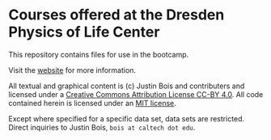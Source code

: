 # Courses offered at the Dresden Physics of Life Center

This repository contains files for use in the bootcamp.

Visit the [website](http://justinbois.github.io/dd-pol) for more information.

All textual and graphical content is (c) Justin Bois and contributers and licensed under a [Creative Commons Attribution License CC-BY 4.0](https://creativecommons.org/licenses/by/4.0/). All code contained herein is licensed under an [MIT license](https://opensource.org/licenses/MIT).

Except where specified for a specific data set, data sets are restricted. Direct inquiries to Justin Bois, `bois at caltech dot edu`.
